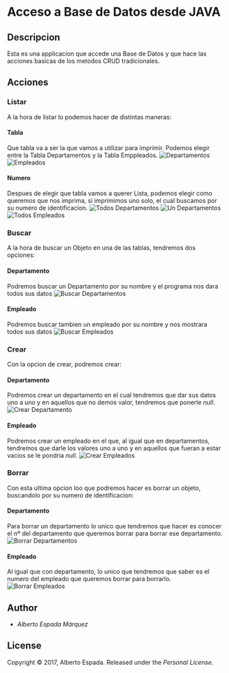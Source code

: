 # Acceso a Base de Datos desde JAVA

  ## Descripcion
  Esta es una applicacion que accede una Base de Datos y que hace las acciones basicas de los metodos CRUD tradicionales.

  ## Acciones

  ### Listar
  A la hora de listar lo podemos hacer de distintas maneras:
  #### Tabla
  Que tabla va a ser la que vamos a utilizar para imprimir. Podemos elegir entre la Tabla Departamentos y la Tabla Emppleados.
  ![Departamentos](/Images/1.png)
  ![Empleados](/Images/4.png)
  #### Numero
  Despues de elegir que tabla vamos a querer Lista, podemos elegir como queremos que nos imprima, si imprimimos uno solo, el cual buscamos por su numero de identificacion.
  ![Todos Departamentos](/Images/2.png)
  ![Un Departamentos](/Images/3.png)
  ![Todos Empleados](/Images/5.png)

  ### Buscar
  A la hora de buscar un Objeto en una de las tablas, tendremos dos opciones:
  #### Departamento
  Podremos buscar un Departamento por su nombre y el programa nos dara todos sus datos
  ![Buscar Departamentos](/Images/6.png)
  #### Empleado
  Podremos buscar tambien un empleado por su nombre y nos mostrara todos sus datos
  ![Buscar Empleados](/Images/7.png)

  ### Crear
  Con la opcion de crear, podremos crear:
  #### Departamento
  Podremos crear un departamento en el cual tendremos que dar sus datos uno a uno y en aquellos que no demos valor, tendremos que ponerle _null_.
  ![Crear Departamento](/Images/8.png) 	
  #### Empleado
  Podremos crear un empleado en el que, al igual que en departamentos, tendremos que darle los valores uno a uno y en aquellos que fueran a estar vacios se le pondria _null_.
  ![Crear Empleados](/Images/9.png)

  ### Borrar
  Con esta ultima opcion loo que podremos hacer es borrar un objeto, buscandolo por su numero de identificacion:
  #### Departamento
  Para borrar un departamento lo unico que tendremos que hacer es conocer el nº del departamento que queremos borrar para borrar ese departamento.
  ![Borrar Departamentos](/Images/10.png)
  #### Empleado
  Al igual que con departamento, lo unico que tendremos que saber es el numero del empleado que queremos borrar para borrarlo.
  ![Borrar Empleados](/Images/11.png)

  ## Author

  - *Alberto Espada Márquez*

  ## License
  Copyright © 2017, Alberto Espada. Released under the _Personal License_.